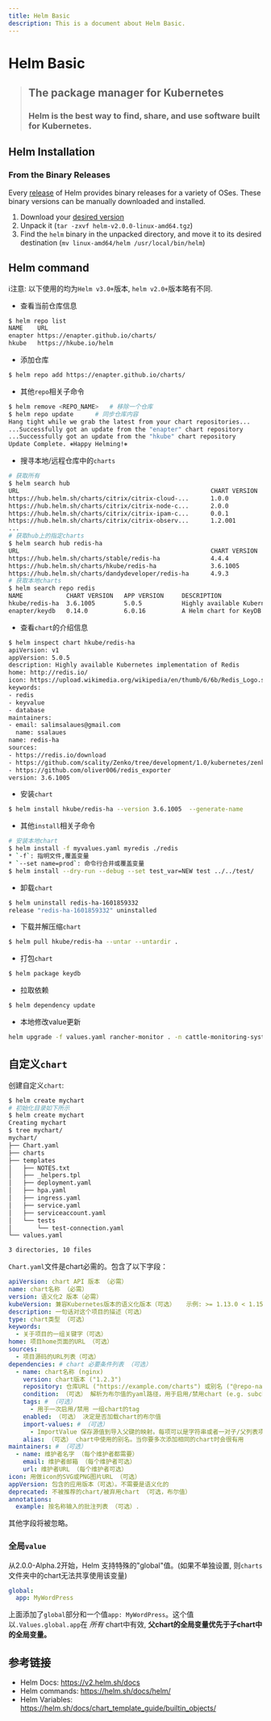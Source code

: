 ```yaml
---
title: Helm Basic
description: This is a document about Helm Basic.
---
```


# Helm Basic

> ## The package manager for Kubernetes
>
> ### Helm is the best way to find, share, and use software built for Kubernetes.

## Helm Installation

### From the Binary Releases

Every [release](https://github.com/helm/helm/releases) of Helm provides binary releases for a variety of OSes. These binary versions can be manually downloaded and installed.

1. Download your [desired version](https://github.com/helm/helm/releases)
2. Unpack it (`tar -zxvf helm-v2.0.0-linux-amd64.tgz`)
3. Find the `helm` binary in the unpacked directory, and move it to its desired destination (`mv linux-amd64/helm /usr/local/bin/helm`)

## Helm command

:information_source:注意: 以下使用的均为`Helm v3.0+`版本, `helm v2.0+`版本略有不同.

- 查看当前仓库信息

```bash
$ helm repo list
NAME    URL
enapter https://enapter.github.io/charts/
hkube   https://hkube.io/helm
```

- 添加仓库

```bash
$ helm repo add https://enapter.github.io/charts/
```

- 其他`repo`相关子命令

```bash
$ helm remove <REPO_NAME> 	# 移除一个仓库
$ helm repo update		# 同步仓库内容
Hang tight while we grab the latest from your chart repositories...
...Successfully got an update from the "enapter" chart repository
...Successfully got an update from the "hkube" chart repository
Update Complete. ⎈Happy Helming!⎈
```

- 搜寻本地/远程仓库中的`charts`

```bash
# 获取所有
$ helm search hub
URL                                                     CHART VERSION           APP VERSION                             DESCRIPTION      
https://hub.helm.sh/charts/citrix/citrix-cloud-...      1.0.0                   1.0.0                                   A Helm chart for deploying all Citrix Cloud Nat...
https://hub.helm.sh/charts/citrix/citrix-node-c...      2.0.0                   2.0.0                                   A Helm chart for Citrix k8s node controller
https://hub.helm.sh/charts/citrix/citrix-ipam-c...      0.0.1                   0.0.1                                   A Helm chart for Citrix IPAM Controller which a...
https://hub.helm.sh/charts/citrix/citrix-observ...      1.2.001                 1.2.001                                 A Helm chart for Citrix Observability Exporter
...
# 获取hub上的指定charts
$ helm search hub redis-ha
URL                                                     CHART VERSION   APP VERSION     DESCRIPTION                                      
https://hub.helm.sh/charts/stable/redis-ha              4.4.4           5.0.6           Highly available Kubernetes implementation of R...
https://hub.helm.sh/charts/hkube/redis-ha               3.6.1005        5.0.5           Highly available Kubernetes implementation of R...
https://hub.helm.sh/charts/dandydeveloper/redis-ha      4.9.3           5.0.6           Highly available Kubernetes implementation of R...
# 获取本地charts
$ helm search repo redis
NAME            CHART VERSION   APP VERSION     DESCRIPTION
hkube/redis-ha  3.6.1005        5.0.5           Highly available Kubernetes implementation of R...
enapter/keydb   0.14.0          6.0.16          A Helm chart for KeyDB multimaster setup
```


- 查看`chart`的介绍信息

```bash
$ helm inspect chart hkube/redis-ha
apiVersion: v1
appVersion: 5.0.5
description: Highly available Kubernetes implementation of Redis
home: http://redis.io/
icon: https://upload.wikimedia.org/wikipedia/en/thumb/6/6b/Redis_Logo.svg/1200px-Redis_Logo.svg.png
keywords:
- redis
- keyvalue
- database
maintainers:
- email: salimsalaues@gmail.com
  name: ssalaues
name: redis-ha
sources:
- https://redis.io/download
- https://github.com/scality/Zenko/tree/development/1.0/kubernetes/zenko/charts/redis-ha
- https://github.com/oliver006/redis_exporter
version: 3.6.1005
```

- 安装`chart`

```bash
$ helm install hkube/redis-ha --version 3.6.1005  --generate-name
```

- 其他`install`相关子命令

```bash
# 安装本地chart
$ helm install -f myvalues.yaml myredis ./redis
* `-f`: 指明文件,覆盖变量
* `--set name=prod`: 命令行合并或覆盖变量
$ helm install --dry-run --debug --set test_var=NEW test ../../test/
```

- 卸载`chart`

```bash
$ helm uninstall redis-ha-1601859332
release "redis-ha-1601859332" uninstalled
```

- 下载并解压缩`chart`

```bash
$ helm pull hkube/redis-ha --untar --untardir .
```

- 打包`chart`

```bash
$ helm package keydb
```

- 拉取依赖

```bash
$ helm dependency update
```


- 本地修改value更新
```bash
helm upgrade -f values.yaml rancher-monitor . -n cattle-monitoring-system --version 0.59.1
```

## 自定义`chart`

创建自定义`chart`:

```bash
$ helm create mychart
# 初始化目录如下所示
$ helm create mychart
Creating mychart
$ tree mychart/
mychart/
├── Chart.yaml
├── charts
├── templates
│   ├── NOTES.txt
│   ├── _helpers.tpl
│   ├── deployment.yaml
│   ├── hpa.yaml
│   ├── ingress.yaml
│   ├── service.yaml
│   ├── serviceaccount.yaml
│   └── tests
│       └── test-connection.yaml
└── values.yaml

3 directories, 10 files
```

`Chart.yaml`文件是chart必需的。包含了以下字段：

```yaml
apiVersion: chart API 版本 （必需）
name: chart名称 （必需）
version: 语义化2 版本（必需）
kubeVersion: 兼容Kubernetes版本的语义化版本（可选）	示例: >= 1.13.0 < 1.15.0
description: 一句话对这个项目的描述（可选）
type: chart类型 （可选）
keywords:
  - 关于项目的一组关键字（可选）
home: 项目home页面的URL （可选）
sources:
  - 项目源码的URL列表（可选）
dependencies: # chart 必要条件列表 （可选）
  - name: chart名称 (nginx)
    version: chart版本 ("1.2.3")
    repository: 仓库URL ("https://example.com/charts") 或别名 ("@repo-name")
    condition: （可选） 解析为布尔值的yaml路径，用于启用/禁用chart (e.g. subchart1.enabled )
    tags: # （可选）
      - 用于一次启用/禁用 一组chart的tag
    enabled: （可选） 决定是否加载chart的布尔值
    import-values: # （可选）
      - ImportValue 保存源值到导入父键的映射。每项可以是字符串或者一对子/父列表项
    alias: （可选） chart中使用的别名。当你要多次添加相同的chart时会很有用
maintainers: # （可选）
  - name: 维护者名字 （每个维护者都需要）
    email: 维护者邮箱 （每个维护者可选）
    url: 维护者URL （每个维护者可选）
icon: 用做icon的SVG或PNG图片URL （可选）
appVersion: 包含的应用版本（可选）。不需要是语义化的
deprecated: 不被推荐的chart/被弃用chart （可选，布尔值）
annotations:
  example: 按名称输入的批注列表 （可选）.
```

其他字段将被忽略。

### 全局`value`

从2.0.0-Alpha.2开始，Helm 支持特殊的"global"值。(如果不单独设置, 则`charts`文件夹中的chart无法共享使用该变量)

```yaml
global:
  app: MyWordPress
```

上面添加了`global`部分和一个值`app: MyWordPress`。这个值以`.Values.global.app`在 _所有_ chart中有效, **父chart的全局变量优先于子chart中的全局变量。**



## 参考链接

- Helm Docs: https://v2.helm.sh/docs
- Helm commands: https://helm.sh/docs/helm/
- Helm Variables: https://helm.sh/docs/chart_template_guide/builtin_objects/
